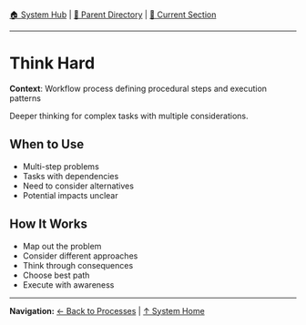 [🏠 System Hub](../INDEX.md) | [📁 Parent Directory](./) | [📖 Current Section](#)

---

# Think Hard

**Context**: Workflow process defining procedural steps and execution patterns


Deeper thinking for complex tasks with multiple considerations.

## When to Use
- Multi-step problems
- Tasks with dependencies
- Need to consider alternatives
- Potential impacts unclear

## How It Works
- Map out the problem
- Consider different approaches
- Think through consequences
- Choose best path
- Execute with awareness

---

**Navigation:** [← Back to Processes](../PROCESSES.md) | [↑ System Home](../INDEX.md)
